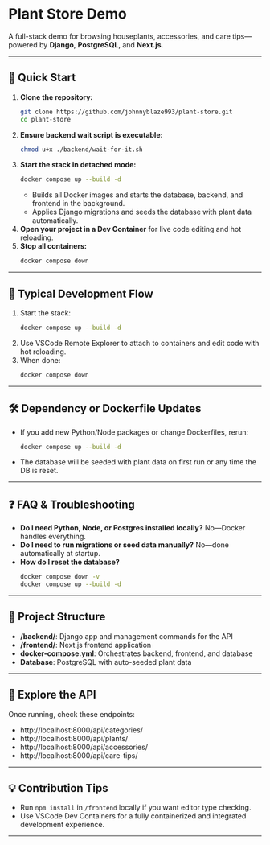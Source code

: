 # Plant Store Demo

A full-stack demo for browsing houseplants, accessories, and care tips—powered by **Django**, **PostgreSQL**, and **Next.js**.

---

## 🚀 Quick Start

1. **Clone the repository:**
   ```sh
   git clone https://github.com/johnnyblaze993/plant-store.git
   cd plant-store
   ```
2. **Ensure backend wait script is executable:**
   ```sh
   chmod u+x ./backend/wait-for-it.sh
   ```
3. **Start the stack in detached mode:**
   ```sh
   docker compose up --build -d
   ```
   - Builds all Docker images and starts the database, backend, and frontend in the background.
   - Applies Django migrations and seeds the database with plant data automatically.
4. **Open your project in a Dev Container** for live code editing and hot reloading.
5. **Stop all containers:**
   ```sh
   docker compose down
   ```

---

## 🔄 Typical Development Flow

1. Start the stack:
   ```sh
   docker compose up --build -d
   ```
2. Use VSCode Remote Explorer to attach to containers and edit code with hot reloading.
3. When done:
   ```sh
   docker compose down
   ```

---

## 🛠️ Dependency or Dockerfile Updates

- If you add new Python/Node packages or change Dockerfiles, rerun:
  ```sh
  docker compose up --build -d
  ```
- The database will be seeded with plant data on first run or any time the DB is reset.

---

## ❓ FAQ & Troubleshooting

- **Do I need Python, Node, or Postgres installed locally?** No—Docker handles everything.
- **Do I need to run migrations or seed data manually?** No—done automatically at startup.
- **How do I reset the database?**
  ```sh
  docker compose down -v
  docker compose up --build -d
  ```

---

## 📝 Project Structure

- **/backend/**: Django app and management commands for the API
- **/frontend/**: Next.js frontend application
- **docker-compose.yml**: Orchestrates backend, frontend, and database
- **Database**: PostgreSQL with auto-seeded plant data

---

## 🌿 Explore the API

Once running, check these endpoints:
- http://localhost:8000/api/categories/
- http://localhost:8000/api/plants/
- http://localhost:8000/api/accessories/
- http://localhost:8000/api/care-tips/

---

## 💡 Contribution Tips

- Run `npm install` in `/frontend` locally if you want editor type checking.
- Use VSCode Dev Containers for a fully containerized and integrated development experience.

---
